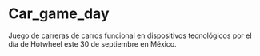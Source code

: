 # Car_game_day
Juego de carreras de carros funcional en dispositivos tecnológicos por el día de Hotwheel este 30 de septiembre en México.
